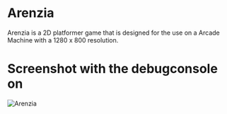 # Arenzia
Arenzia is a 2D platformer game that is designed for the use on a Arcade Machine with a 1280 x 800 resolution.


# Screenshot with the debugconsole on
![Arenzia](/screenshot00.png.png?raw=true "arenzia")
